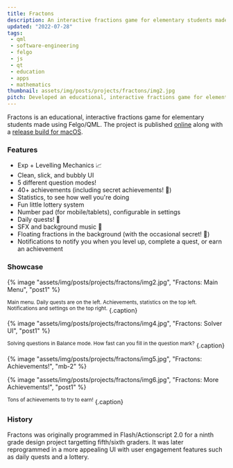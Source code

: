 ```yaml
---
title: Fractons
description: An interactive fractions game for elementary students made using Felgo/QML.
updated: "2022-07-28"
tags:
 - qml
 - software-engineering
 - felgo
 - js
 - qt
 - education
 - apps
 - mathematics
thumbnail: assets/img/posts/projects/fractons/img2.jpg
pitch: Developed an educational, interactive fractions game for elementary students using Felgo/QML complete with levelling mechanism, achievements, daily quests, SFX/BGM, and settings.
---
```


Fractons is an educational, interactive fractions game for elementary students made using Felgo/QML. The project is published [online](https://github.com/TrebledJ/fractons) along with a [release build for macOS](https://github.com/TrebledJ/fractons/releases/tag/v1.0).

### Features
* Exp + Levelling Mechanics 📈
* Clean, slick, and bubbly UI
* 5 different question modes!
* 40+ achievements (including secret achievements! 🤫)
* Statistics, to see how well you're doing
* Fun little lottery system
* Number pad (for mobile/tablets), configurable in settings
* Daily quests! 🤠
* SFX and background music 🎵
* Floating fractions in the background (with the occasional secret! 🤫)
* Notifications to notify you when you level up, complete a quest, or earn an achievement

### Showcase
{% image "assets/img/posts/projects/fractons/img2.jpg", "Fractons: Main Menu", "post1" %}

<sup>Main menu. Daily quests are on the left. Achievements, statistics on the top left. Notifications and settings on the top right.</sup>
{.caption}

{% image "assets/img/posts/projects/fractons/img4.jpg", "Fractons: Solver UI", "post1" %}

<sup>Solving questions in Balance mode. How fast can you fill in the question mark?</sup>
{.caption}

{% image "assets/img/posts/projects/fractons/img5.jpg", "Fractons: Achievements!", "mb-2" %}

{% image "assets/img/posts/projects/fractons/img6.jpg", "Fractons: More Achievements!", "post1" %}

<sup>Tons of achievements to try to earn!</sup>
{.caption}


### History
Fractons was originally programmed in Flash/Actionscript 2.0 for a ninth grade design project targetting fifth/sixth graders. It was later reprogrammed in a more appealing UI with user engagement features such as daily quests and a lottery.
